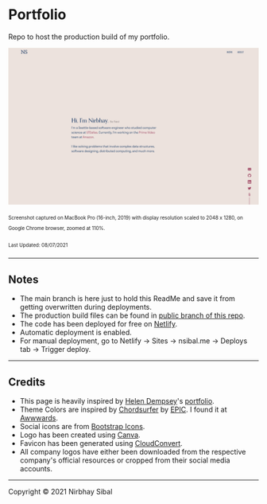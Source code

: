 # Portfolio
Repo to host the production build of my portfolio.

![Screenshot preview of website](site-preview.png)

<sub><sup>Screenshot captured on MacBook Pro (16-inch, 2019) with display resolution scaled to 2048 x 1280, on Google Chrome browser, zoomed at 110%.</sup></sub>

<sub><sup>Last Updated: 08/07/2021</sup></sub>

---

## Notes

* The main branch is here just to hold this ReadMe and save it from getting overwritten during deployments.
* The production build files can be found in [public branch of this repo](https://github.com/nsibal/portfolio/tree/public).
* The code has been deployed for free on [Netlify](https://netlify.com).
* Automatic deployment is enabled.
* For manual deployment, go to Netlify -> Sites -> nsibal.me -> Deploys tab -> Trigger deploy.

---

## Credits

* This page is heavily inspired by [Helen Dempsey](https://twitter.com/helen_dmp/)'s [portfolio](http://helen-dempsey.com/).
* Theme Colors are inspired by [Chordsurfer](http://chordsurfer.redbull.com) by [EPIC](https://www.epic.net/). I found it at [Awwwards](https://www.awwwards.com/sites/chordsurfer#votes).
* Social icons are from [Bootstrap Icons](https://icons.getbootstrap.com).
* Logo has been created using [Canva](http://canva.com/).
* Favicon has been generated using [CloudConvert](https://cloudconvert.com).
* All company logos have either been downloaded from the respective company's official resources or cropped from their social media accounts.

---

Copyright &copy; 2021 Nirbhay Sibal
